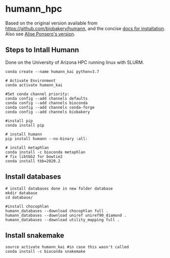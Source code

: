 # humann_hpc

Based on the original version available from https://github.com/biobakery/humann, and the concise [docs for installation](https://huttenhower.sph.harvard.edu/humann). Also see [Alise Ponsero's version](https://github.com/aponsero/Humann_annotation_HPC).

## Steps to Intall Humann

Done on the University of Arizona HPC running linux with SLURM.

```
conda create --name humann_kai python=3.7

# Activate Environment
conda activate humann_kai

#Set conda channel priority:
conda config --add channels defaults
conda config --add channels bioconda
conda config --add channels conda-forge
conda config --add channels biobakery

#install pip
conda install pip

# install humann
pip install humann --no-binary :all:

# install metaphlan
conda install -c bioconda metaphlan
# fix libtbb2 for bowtie2
conda install tbb=2020.2
```

## Install databases

```
# install databases done in new folder database
mkdir database
cd database/

#install chocophlan
humann_databases --download chocophlan full .
humann_databases --download uniref uniref90_diamond .
humann_databases --download utility_mapping full .
```

## Install snakemake
```
source activate humann_kai #in case this wasn't called
conda install -c bioconda snakemake
```

